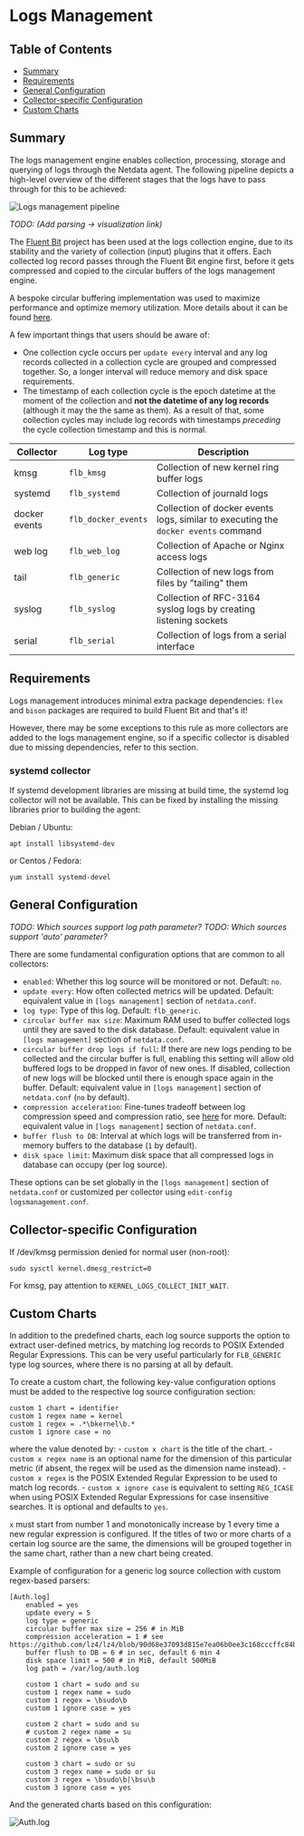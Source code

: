 # Logs Management

## Table of Contents

- [Summary](#summary)  
- [Requirements](#requirements)
- [General Configuration](#general-configuration)
- [Collector-specific Configuration](#collector-configuration)
- [Custom Charts](#custom-charts)

<a name="summary"/>

## Summary

</a>

The logs management engine enables collection, processing, storage and querying of logs through the Netdata agent. The following pipeline depicts a high-level overview of the different stages that the logs have to pass through for this to be achieved:

![Logs management pipeline](https://user-images.githubusercontent.com/5953192/191845591-fea3392c-427a-4b56-95f4-e029775378b0.jpg "Logs management pipeline")

_TODO: (Add parsing -> visualization link)_

The [Fluent Bit](https://github.com/fluent/fluent-bit) project has been used at the logs collection engine, due to its stability and the variety of collection (input) plugins that it offers. Each collected log record passes through the Fluent Bit engine first, before it gets compressed and copied to the circular buffers of the logs management engine.

A bespoke circular buffering implementation was used to maximize performance and optimize memory utilization. More details about it can be found [here](https://github.com/netdata/netdata/pull/13291#buffering).

A few important things that users should be aware of:

* One collection cycle occurs per `update every` interval and any log records collected in a collection cycle are grouped and compressed together. So, a longer interval will reduce memory and disk space requirements.
* The timestamp of each collection cycle is the epoch datetime at the moment of the collection and __not the datetime of any log records__ (although it may the the same as them). As a result of that, some collection cycles may include log records with timestamps _preceding_ the cycle collection timestamp and this is normal.



|  Collector    | Log type      | Description  |
| ------------  | ------------  | ------------ |
| kmsg          | `flb_kmsg`    | Collection of new kernel ring buffer logs
| systemd       | `flb_systemd` | Collection of journald logs
| docker events | `flb_docker_events` | Collection of docker events logs, similar to executing the `docker events` command
| web log       | `flb_web_log` | Collection of Apache or Nginx access logs
| tail          | `flb_generic` | Collection of new logs from files by "tailing" them
| syslog        | `flb_syslog`  | Collection of RFC-3164 syslog logs by creating listening sockets
| serial        | `flb_serial`  | Collection of logs from a serial interface

<a name="requirements"/>

## Requirements

</a>

Logs management introduces minimal extra package dependencies: `flex` and `bison` packages are required to build Fluent Bit and that's it! 

However, there may be some exceptions to this rule as more collectors are added to the logs management engine, so if a specific collector is disabled due to missing dependencies, refer to this section.

### systemd collector

If systemd development libraries are missing at build time, the systemd log collector will not be available. This can be fixed by installing the missing libraries prior to building the agent:

Debian / Ubuntu:

```
apt install libsystemd-dev
```
or Centos / Fedora:
```
yum install systemd-devel
```

<a name="general-configuration"/>

## General Configuration

</a>

_TODO: Which sources support log path parameter?_
_TODO: Which sources support 'auto' parameter?_

There are some fundamental configuration options that are common to all collectors:

- `enabled`: Whether this log source will be monitored or not. Default: `no`.
- `update every`: How often collected metrics will be updated. Default: equivalent value in `[logs management]` section of `netdata.conf`. 
- `log type`: Type of this log. Default: `flb_generic`.
- `circular buffer max size`: Maximum RAM used to buffer collected logs until they are saved to the disk database. Default: equivalent value in `[logs management]` section of `netdata.conf`.
- `circular buffer drop logs if full`: If there are new logs pending to be collected and the circular buffer is full, enabling this setting will allow old buffered logs to be dropped in favor of new ones. If disabled, collection of new logs will be blocked until there is enough space again in the buffer. Default: equivalent value in `[logs management]` section of `netdata.conf` (`no` by default). 
- `compression acceleration`: Fine-tunes tradeoff between log compression speed and compression ratio, see [here](https://github.com/lz4/lz4/blob/90d68e37093d815e7ea06b0ee3c168cccffc84b8/lib/lz4.h#L195) for more. Default: equivalent value in `[logs management]` section of `netdata.conf`. 
- `buffer flush to DB`: Interval at which logs will be transferred from in-memory buffers to the database (`1` by default).
- `disk space limit`: Maximum disk space that all compressed logs in database can occupy (per log source).

These options can be set globally in the `[logs management]` section of `netdata.conf` or customized per collector using `edit-config logsmanagement.conf`.


<a name="collector-configuration"/>

## Collector-specific Configuration

</a>

If /dev/kmsg permission denied for normal user (non-root):
```
sudo sysctl kernel.dmesg_restrict=0
```

For kmsg, pay attention to `KERNEL_LOGS_COLLECT_INIT_WAIT`.

<a name="custom-charts"/>

## Custom Charts

</a>

In addition to the predefined charts, each log source supports the option to extract 
user-defined metrics, by matching log records to POSIX Extended Regular Expressions. 
This can be very useful particularly for `FLB_GENERIC` type log sources, where
there is no parsing at all by default.

To create a custom chart, the following key-value configuration options must be 
added to the respective log source configuration section:

    custom 1 chart = identifier
	custom 1 regex name = kernel
	custom 1 regex = .*\bkernel\b.*
	custom 1 ignore case = no

where the value denoted by:
    - `custom x chart` is the title of the chart.
    - `custom x regex name` is an optional name for the dimension of this particular metric 
    (if absent, the regex will be used as the dimension name instead).
    - `custom x regex` is the POSIX Extended Regular Expression to be used to match log records.
    - `custom x ignore case` is equivalent to setting `REG_ICASE` when using 
    POSIX Extended Regular Expressions for case insensitive searches. It is optional and defaults to `yes`. 

`x` must start from number 1 and monotonically increase by 1 every time a new regular expression is configured. 
If the titles of two or more charts of a certain log source are the same, the dimensions will be grouped together 
in the same chart, rather than a new chart being created.

Example of configuration for a generic log source collection with custom regex-based parsers:

```
[Auth.log]
	enabled = yes
	update every = 5
	log type = generic
	circular buffer max size = 256 # in MiB
	compression acceleration = 1 # see https://github.com/lz4/lz4/blob/90d68e37093d815e7ea06b0ee3c168cccffc84b8/lib/lz4.h#L195
	buffer flush to DB = 6 # in sec, default 6 min 4
	disk space limit = 500 # in MiB, default 500MiB
	log path = /var/log/auth.log

	custom 1 chart = sudo and su
	custom 1 regex name = sudo
	custom 1 regex = \bsudo\b
	custom 1 ignore case = yes

	custom 2 chart = sudo and su
	# custom 2 regex name = su
	custom 2 regex = \bsu\b
	custom 2 ignore case = yes

	custom 3 chart = sudo or su
	custom 3 regex name = sudo or su
	custom 3 regex = \bsudo\b|\bsu\b
	custom 3 ignore case = yes
```

And the generated charts based on this configuration:

![Auth.log](https://user-images.githubusercontent.com/5953192/197003292-13cf2285-c614-42a1-ad5a-896370c22883.PNG)
